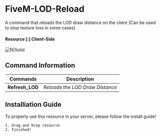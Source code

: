 # FiveM-LOD-Reload
A command that reloads the LOD draw distance on the client [Can be used to stop texture loss in some cases)
#### Resource [:] Client-Side
![N|Solid](https://cdn.discordapp.com/attachments/796230402540306443/911701344744792135/ezgif-2-92ec2225992a.gif)


## Command Information
| Commands | Description |
| ------ | ------ |
| **Refresh_LOD** | *Reloads the LOD Draw Distance* |



## Installiation Guide

To properly use this resource in your server, please follow the install guide!
``````
1. Drag and Drop resource
2. Finished!
``````



